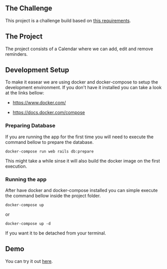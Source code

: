 ## The Challenge

This project is a challenge build based on [this requirements](README_original.md).

## The Project

The project consists of a Calendar where we can add, edit and remove reminders.

## Development Setup

To make it easear we are using docker and docker-compose to setup the development environment. If you don't have it installed you can take a look at the links bellow:

 - <a href="https://www.docker.com/" target="_blank">https://www.docker.com/</a>

- <a href="https://docs.docker.com/compose" target="_blank">https://docs.docker.com/compose</a>

### Preparing Database

If you are running the app for the first time you will need to execute the command bellow to prepare the database.


```
docker-compose run web rails db:prepare

```
This might take a while sinse it will also build the docker image on the first execution.

### Running the app

After have docker and docker-compose installed you can simple execute the command bellow inside the project folder.

```
docker-compose up
```
or
```
docker-compose up -d
```
If you want it to be detached from your terminal.

## Demo

You can try it out <a href="https://rocky-reaches-49695.herokuapp.com/calendar" target="_blank">here</a>.
